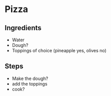 # Pizza

## Ingredients
- Water
- Dough?
- Toppings of choice (pineapple yes, olives no)

## Steps
- Make the dough?
- add the toppings
- cook?